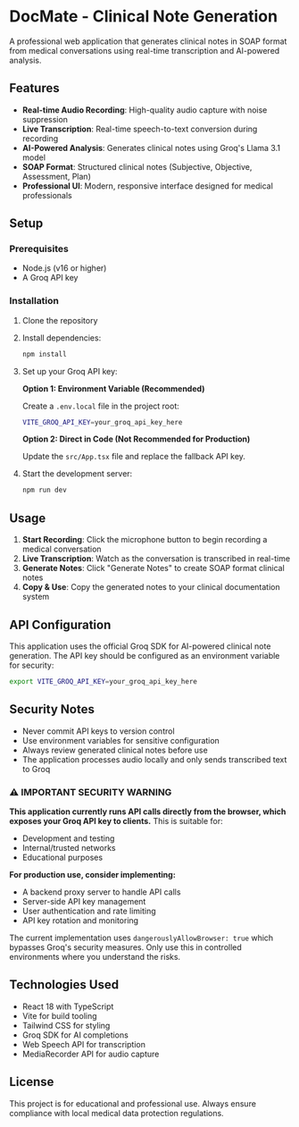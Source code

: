 # DocMate - Clinical Note Generation

A professional web application that generates clinical notes in SOAP format from medical conversations using real-time transcription and AI-powered analysis.

## Features

- **Real-time Audio Recording**: High-quality audio capture with noise suppression
- **Live Transcription**: Real-time speech-to-text conversion during recording
- **AI-Powered Analysis**: Generates clinical notes using Groq's Llama 3.1 model
- **SOAP Format**: Structured clinical notes (Subjective, Objective, Assessment, Plan)
- **Professional UI**: Modern, responsive interface designed for medical professionals

## Setup

### Prerequisites

- Node.js (v16 or higher)
- A Groq API key

### Installation

1. Clone the repository
2. Install dependencies:
   ```bash
   npm install
   ```

3. Set up your Groq API key:
   
   **Option 1: Environment Variable (Recommended)**
   
   Create a `.env.local` file in the project root:
   ```bash
   VITE_GROQ_API_KEY=your_groq_api_key_here
   ```
   
   **Option 2: Direct in Code (Not Recommended for Production)**
   
   Update the `src/App.tsx` file and replace the fallback API key.

4. Start the development server:
   ```bash
   npm run dev
   ```

## Usage

1. **Start Recording**: Click the microphone button to begin recording a medical conversation
2. **Live Transcription**: Watch as the conversation is transcribed in real-time
3. **Generate Notes**: Click "Generate Notes" to create SOAP format clinical notes
4. **Copy & Use**: Copy the generated notes to your clinical documentation system

## API Configuration

This application uses the official Groq SDK for AI-powered clinical note generation. The API key should be configured as an environment variable for security:

```bash
export VITE_GROQ_API_KEY=your_groq_api_key_here
```

## Security Notes

- Never commit API keys to version control
- Use environment variables for sensitive configuration
- Always review generated clinical notes before use
- The application processes audio locally and only sends transcribed text to Groq

### ⚠️ IMPORTANT SECURITY WARNING

**This application currently runs API calls directly from the browser, which exposes your Groq API key to clients.** This is suitable for:
- Development and testing
- Internal/trusted networks
- Educational purposes

**For production use, consider implementing:**
- A backend proxy server to handle API calls
- Server-side API key management
- User authentication and rate limiting
- API key rotation and monitoring

The current implementation uses `dangerouslyAllowBrowser: true` which bypasses Groq's security measures. Only use this in controlled environments where you understand the risks.

## Technologies Used

- React 18 with TypeScript
- Vite for build tooling
- Tailwind CSS for styling
- Groq SDK for AI completions
- Web Speech API for transcription
- MediaRecorder API for audio capture

## License

This project is for educational and professional use. Always ensure compliance with local medical data protection regulations.
